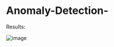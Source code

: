 # Anomaly-Detection-
Results:

![image](https://github.com/user-attachments/assets/ccec7faf-e996-4078-a7e9-0493e77c8d8d)

